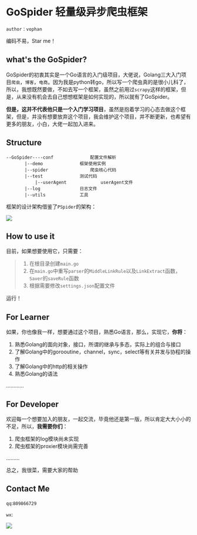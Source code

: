 # GoSpider 轻量级异步爬虫框架
`author：vophan`

编码不易，Star me！

## what's the GoSpider?
GoSpider的初衷其实是一个Go语言的入门级项目，大佬说，Golang三大入门项目`爬虫`，`博客`，`电商`。因为我是python转go，所以写一个爬虫真的是很小儿科了，所以，我想既然要做，不如去写一个框架，虽然之前用过`scrapy`这样的框架，但是，从来没有机会去自己想想框架是如何实现的，所以就有了GoSpider。

**但是，这并不代表他只是一个入门学习项目**，虽然是抱着学习的心态去做这个框架，但是，并没有想要放弃这个项目，我会维护这个项目，并不断更新，也希望有更多的朋友，小白，大佬一起加入进来。

## Structure

```
--GoSpider----conf				配置文件解析
	   |--demo				框架使用实例
  	   |--spider				爬虫核心代码
	   |--test				测试代码
           |--userAgent				userAgent文件
	   |--log				日志文件
	   |--utils				工具
```

框架的设计架构借鉴了`PSpider`的架构：

![](https://raw.githubusercontent.com/xianhu/PSpider/master/procedure.png)

## How to use it

目前，如果想要使用它，只需要：

> 1. 在根目录创建`main.go`
> 2. 在`main.go`中重写`parser`的`MiddleLinkRule`以及`LinkExtract`函数，`Saver`的`saveRule`函数
> 3. 根据需要修改`settings.json`配置文件

运行！

## For Learner

如果，你也像我一样，想要通过这个项目，熟悉Go语言，那么，实现它，**你将**：

1. 熟悉Golang的面向对象，接口，所谓的继承与多态，实际上的组合与接口
2. 了解Golang中的gorooutine，channel，sync，select等有关并发与协程的操作
3. 了解Golang中的http的相关操作
4. 熟悉Golang的语法

............

## For Developer

欢迎每一个想要加入的朋友，一起交流，毕竟他还是第一版，所以肯定大大小小的不足，所以，**我需要你们**：

1. 爬虫框架的log模块尚未实现
2. 爬虫框架的proxier模块尚需完善

.........

总之，我很菜，需要大家的帮助

## Contact Me

`qq`:`809866729`

`wx`:

![](https://raw.githubusercontent.com/skyf0cker/NumPy100/master/qrcode.png)
